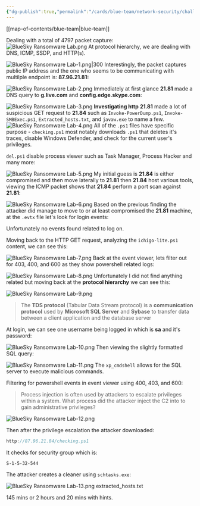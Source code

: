 ```yaml
---
{"dg-publish":true,"permalink":"/cards/blue-team/network-security/challenges/blue-sky-ransomware-lab/"}
---
```


[[map-of-contents/blue-team\|blue-team]]

Dealing with a total of 4797 packet capture:
![BlueSky Ransomware Lab.png](/img/user/cards/blue-team/network-security/images/BlueSky%20Ransomware%20Lab.png)
At protocol hierarchy, we are dealing with DNS, ICMP, SSDP, and HTTP(s).

![BlueSky Ransomware Lab-1.png|300](/img/user/cards/blue-team/network-security/images/BlueSky%20Ransomware%20Lab-1.png)
Interestingly, the packet captures public IP address and the one who seems to be communicating with multilple endpoint is: **87.96.21.81:**

![BlueSky Ransomware Lab-2.png](/img/user/cards/blue-team/network-security/images/BlueSky%20Ransomware%20Lab-2.png)
Immediately at first glance **21.81** made a DNS query to **g.live.com** and **config.edge.skype.com**:

![BlueSky Ransomware Lab-3.png](/img/user/cards/blue-team/network-security/images/BlueSky%20Ransomware%20Lab-3.png)
**Investigating http**
**21.81** made a lot of suspicious GET request to **21.84** such as `Invoke-PowerDump.ps1`, `Invoke-SMBExec.ps1`, `Extracted_hosts.txt`, and `javaw.exe` to name a few.
![BlueSky Ransomware Lab-4.png](/img/user/cards/blue-team/network-security/images/BlueSky%20Ransomware%20Lab-4.png)
All of the `.ps1` files have specific purpose - `checking.ps1` most notably downloads `.ps1` that deletes it's traces, disable Windows Defender, and check for the current user's privileges.

`del.ps1` disable process viewer such as Task Manager, Process Hacker and many more:

![BlueSky Ransomware Lab-5.png](/img/user/cards/blue-team/network-security/images/BlueSky%20Ransomware%20Lab-5.png)
My initial guess is **21.84** is either compromised and then move laterally to **21.81** then **21.84** host various tools, viewing the ICMP packet shows that **21.84** perform a port scan against **21.81**:

![BlueSky Ransomware Lab-6.png](/img/user/cards/blue-team/network-security/images/BlueSky%20Ransomware%20Lab-6.png)
Based on the previous finding the attacker did manage to move to or at least compromised the **21.81** machine, at the `.evtx` file let's look for login events:

Unfortunately no events found related to log on.

Moving back to the HTTP GET request, analyzing the `ichigo-lite.ps1` content, we can see this:

![BlueSky Ransomware Lab-7.png](/img/user/cards/blue-team/network-security/images/BlueSky%20Ransomware%20Lab-7.png)
Back at the event viewer, lets filter out for 403, 400, and 600 as they show powershell related logs:

![BlueSky Ransomware Lab-8.png](/img/user/cards/blue-team/network-security/images/BlueSky%20Ransomware%20Lab-8.png)
Unfortunately I did not find anything related but moving back at the **protocol hierarchy** we can see this:

![BlueSky Ransomware Lab-9.png](/img/user/cards/blue-team/network-security/images/BlueSky%20Ransomware%20Lab-9.png)
> The **TDS protocol** (Tabular Data Stream protocol) is a **communication protocol** used by **Microsoft SQL Server** and **Sybase** to transfer data between a client application and the database server

At login, we can see one username being logged in which is **sa** and it's password:

![BlueSky Ransomware Lab-10.png](/img/user/cards/blue-team/network-security/images/BlueSky%20Ransomware%20Lab-10.png)
Then viewing the slightly formatted SQL query:

![BlueSky Ransomware Lab-11.png](/img/user/cards/blue-team/network-security/images/BlueSky%20Ransomware%20Lab-11.png)
The `xp_cmdshell` allows for the SQL server to execute malicious commands.

Filtering for powershell events in event viewer using 400, 403, and 600: 

> Process injection is often used by attackers to escalate privileges within a system. What process did the attacker inject the C2 into to gain administrative privileges?

![BlueSky Ransomware Lab-12.png](/img/user/cards/blue-team/network-security/images/BlueSky%20Ransomware%20Lab-12.png)

Then after the privilege escalation the attacker downloaded:

```C
http://87.96.21.84/checking.ps1
```

It checks for security group which is:

```
S-1-5-32-544
```

The attacker creates a cleaner using `schtasks.exe`:

![BlueSky Ransomware Lab-13.png](/img/user/cards/blue-team/network-security/images/BlueSky%20Ransomware%20Lab-13.png)
extracted_hosts.txt

145 mins or 2 hours and 20 mins with hints.




